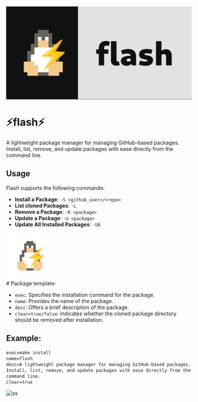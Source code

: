 ![banner](./art/banner.png)
# ⚡flash⚡
A lightweight package manager for managing GitHub-based packages. Install, list, remove, and update packages with ease directly from the command line.


## Usage

Flash supports the following commands:

- **Install a Package**: `-S <github_user>/<repo>`
- **List cloned Packages**: `-L`
- **Remove a Package**: `-R <package>`
- **Update a Package**: `-U <package>`
- **Update All Installed Packages**: `-UA`
<div style="align-self: center;">
  <img src="./art/logo.png" alt="Flash Logo" width="25%">
</div>
# Package template:

- `exec`: Specifies the installation command for the package.
- `name`: Provides the name of the package.
- `desc`: Offers a brief description of the package.
- `clear=true/false`: Indicates whether the cloned package directory should be removed after installation.
## Example:
```
exec=make install
name=flash
desc=A lightweight package manager for managing GitHub-based packages. Install, list, remove, and update packages with ease directly from the command line.
clear=true
```

![ss](https://github.com/riviox/flash/assets/100956266/d3f00bde-6030-4996-a25e-d8cd9c259e0c)
